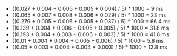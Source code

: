 * ((0.027 + 0.004 + 0.005 + 0.005 + 0.004) / 5) * 1000 = 9 ms
* ((0.065 + 0.007 + 0.008 + 0.006 + 0.029) / 5) * 1000 = 23 ms
* ((0.279 + 0.005 + 0.006 + 0.005 + 0.037) / 5) * 1000 = 66.4 ms
* ((0.139 + 0.004 + 0.006 + 0.005 + 0.005) / 5) * 1000 = 31.8 ms
* ((0.193 + 0.004 + 0.003 + 0.006 + 0.003) / 5) * 1000 = 41.8 ms
* ((0.01 + 0.004 + 0.004 + 0.005 + 0.006) / 5) * 1000 = 5.8 ms
* ((0.05 + 0.003 + 0.004 + 0.004 + 0.003) / 5) * 1000 = 12.8 ms
